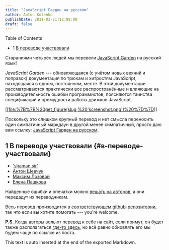 ```yaml
---
title: "JavaScript Гарден на русском"
author: Anton Kotenko
publishDate: 2011-03-21T12:08:00
draft: false
---
```


<div class="ox-hugo-toc toc has-section-numbers">

<div class="heading">Table of Contents</div>

- <span class="section-num">1</span> [В переводе участвовали](#в-переводе-участвовали)

</div>
<!--endtoc-->

Стараниями четырёх людей мы перевели [JavaScript Garden](http://bonsaiden.github.com/JavaScript-Garden/) на русский язык!

_JavaScript Garden_ --- обновляющаяся (с учётом новых веяний и поправок) документация по трюкам и хитростям JavaScript, находящаяся в одном, постоянном, месте. В этой документации рассматриваются практически все распространённые и влияющие на производительность ошибки программистов, поясняются таинства спецификаций и премудрости работы движков JavaScript.

[[[file:%7B%7B%20get_figure(slug,%20'screenshot.png')%20%7D%7D](http://shamansir.github.com/JavaScript-Garden/)]]

Поскольку это слишком крупный перевод и нет смысла переносить один симпатичный маркдаун в другой менее симпатичный, просто даю вам ссылку: [JavaScript Гарден на русском](http://shamansir.github.com/JavaScript-Garden/).


## <span class="section-num">1</span> В переводе участвовали {#в-переводе-участвовали}

-   ['shaman.sir'](http://shamansir.madfire.net)
-   [Антон Шевчук](http://anton.shevchuk.name/)
-   [Максим Лозовой](http://nixsolutions.com/)
-   [Елена Пашкова](http://nixsolutions.com/)

Найденные ошибки и опечатки можно [вешать на авторов](https://github.com/BonsaiDen/JavaScript-Garden/issues), а они передадут их переводчикам.

Весь перевод производится в [соответствующем github-репозитории](https://github.com/shamansir/JavaScript-Garden), так что если вы хотите помогать --- you're welcome.

**P.S.** Когда авторы вольют перевод к себе на сайт, если примут, он будет также располагаться [где-то здесь](http://bonsaiden.github.com/JavaScript-Garden/ru), но всё равно обновлять его мы будем чаще по ссылке из поста.


This text is auto inserted at the end of the exported Markdown.
